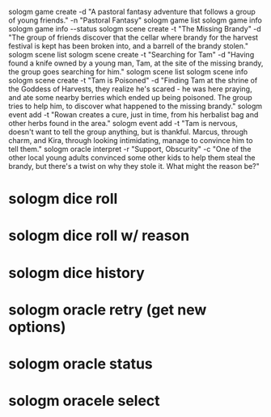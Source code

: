 sologm game create -d "A pastoral fantasy adventure that follows a group of young friends." -n "Pastoral Fantasy"
sologm game list
sologm game info
sologm game info --status
sologm scene create -t "The Missing Brandy" -d "The group of friends discover that the cellar where brandy for the harvest festival is kept has been broken into, and a barrell of the brandy stolen."
sologm scene list
sologm scene create -t "Searching for Tam" -d "Having found a knife owned by a young man, Tam, at the site of the missing brandy, the group goes searching for him."
sologm scene list
sologm scene info
sologm scene create -t "Tam is Poisoned" -d "Finding Tam at the shrine of the Goddess of Harvests, they realize he's scared - he was here praying, and ate some nearby berries which ended up being poisoned. The group tries to help him, to discover what happened to the missing brandy."
sologm event add -t "Rowan creates a cure, just in time, from his herbalist bag and other herbs found in the area."
sologm event add -t "Tam is nervous, doesn't want to tell the group anything, but is thankful. Marcus, through charm, and Kira, through looking intimidating, manage to convince him to tell them."
sologm oracle interpret -r "Support, Obscurity" -c "One of the other local young adults convinced some other kids to help them steal the brandy, but there's a twist on why they stole it. What might the reason be?"


# sologm dice roll
# sologm dice roll w/ reason
# sologm dice history
# sologm oracle retry (get new options)
# sologm oracle status
# sologm oracele select
